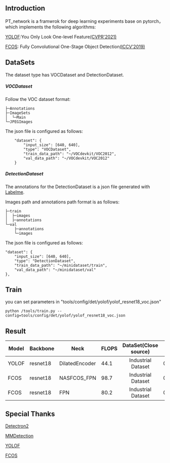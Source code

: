 ## Introduction

PT_network is a framwrok for deep learning experiments base on pytorch， which implements the following algorithms:

[YOLOF](https://arxiv.org/abs/2103.09460):You Only Look One-level Feature[(CVPR'2021)](https://github.com/open-mmlab/mmdetection/blob/master/configs/yolof/README.md)

[FCOS](https://arxiv.org/abs/1904.01355): Fully Convolutional One-Stage Object Detection[(ICCV'2019)](https://github.com/open-mmlab/mmdetection/blob/master/configs/fcos)

## DataSets

The dataset type has VOCDataset and DetectionDataset.

##### VOCDataset

Follow the VOC dataset format:

```
├─Annotations
├─ImageSets
│  └─Main
└─JPEGImages
```

The json file is configured as follows:

```
    "dataset": {
        "input_size": [640, 640],
        "type": "VOCDataset",
        "train_data_path": "~/VOCdevkit/VOC2012",
        "val_data_path": "~/VOCdevkit/VOC2012"
    }
```

##### DetectionDataset 

The annotations for the DetectionDataset is a json file generated with [Labelme](https://github.com/wkentaro/labelme).

Images path and annotations path format is as follows:

    ├─train
    │  ├─images
    │  ├─annotations
    └─val
        ├─annotations
        └─images

The json file is configured as follows:

```
"dataset": {
    "input_size": [640, 640],
    "type": "DetectionDataset",
    "train_data_path": "~/minidataset/train",
    "val_data_path": "~/minidataset/val"
},
```

## Train

you can set parameters in "tools/config/det/yolof/yolof_resnet18_voc.json"

```
python /tools/train.py --config=tools/config/det/yolof/yolof_resnet18_voc.json
```

## Result

| Model | Backbone | Neck           | FLOPS | DataSet(Close source) | AP     |
| ----- | -------- | -------------- | ----- | :-------------------: | ------ |
| YOLOF | resnet18 | DilatedEncoder | 44.1  |  Industrial Dataset   | 0.883  |
| FCOS  | resnet18 | NASFCOS_FPN    | 98.7  |  Industrial Dataset   | 0.8595 |
| FCOS  | resnet18 | FPN            | 80.2  |  Industrial Dataset   | 0.9097 |

## Special Thanks

[Detectron2](https://github.com/facebookresearch/detectron2)

[MMDetection](https://github.com/open-mmlab/mmdetection)

[YOLOF](https://github.com/chensnathan/YOLOF)

[FCOS](https://github.com/tianzhi0549/FCOS)

